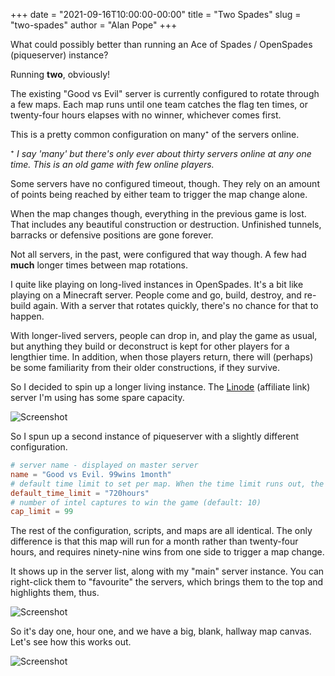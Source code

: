 +++
date = "2021-09-16T10:00:00-00:00"
title = "Two Spades"
slug = "two-spades"
author = "Alan Pope"
+++

What could possibly better than running an Ace of Spades / OpenSpades (piqueserver) instance?

Running **two**, obviously!

The existing "Good vs Evil" server is currently configured to rotate through a few maps. Each map runs until one team catches the flag ten times, or twenty-four hours elapses with no winner, whichever comes first.

This is a pretty common configuration on many⁺ of the servers online.

⁺ *I say 'many' but there's only ever about thirty servers online at any one time. This is an old game with few online players.*

Some servers have no configured timeout, though. They rely on an amount of points being reached by either team to trigger the map change alone.

When the map changes though, everything in the previous game is lost. That includes any beautiful construction or destruction. Unfinished tunnels, barracks or defensive positions are gone forever.

Not all servers, in the past, were configured that way though. A few had **much** longer times between map rotations. 

I quite like playing on long-lived instances in OpenSpades. It's a bit like playing on a Minecraft server. People come and go, build, destroy, and re-build again. With a server that rotates quickly, there's no chance for that to happen.

With longer-lived servers, people can drop in, and play the game as usual, but anything they build or deconstruct is kept for other players for a lengthier time. In addition, when those players return, there will (perhaps) be some familiarity from their older constructions, if they survive.

So I decided to spin up a longer living instance. The [Linode](https://www.linode.com/?r=49a71a9eddc09fbca846964312f36841f25e52a8) (affiliate link) server I'm using has some spare capacity. 

![Screenshot](/images/linode_usage_2021-09-16.png "Server stats") 

So I spun up a second instance of piqueserver with a slightly different configuration.

```toml
# server name - displayed on master server
name = "Good vs Evil. 99wins 1month"
# default time limit to set per map. When the time limit runs out, the map rotation is advanced
default_time_limit = "720hours"
# number of intel captures to win the game (default: 10)
cap_limit = 99
```

The rest of the configuration, scripts, and maps are all identical. The only difference is that this map will run for a month rather than twenty-four hours, and requires ninety-nine wins from one side to trigger a map change.

It shows up in the server list, along with my "main" server instance. You can right-click them to "favourite" the servers, which brings them to the top and highlights them, thus.

![Screenshot](/images/both-servers.png "Both servers") 

So it's day one, hour one, and we have a big, blank, hallway map canvas. Let's see how this works out.

![Screenshot](/images/longserver-ready.png "Long lived server, ready!") 
